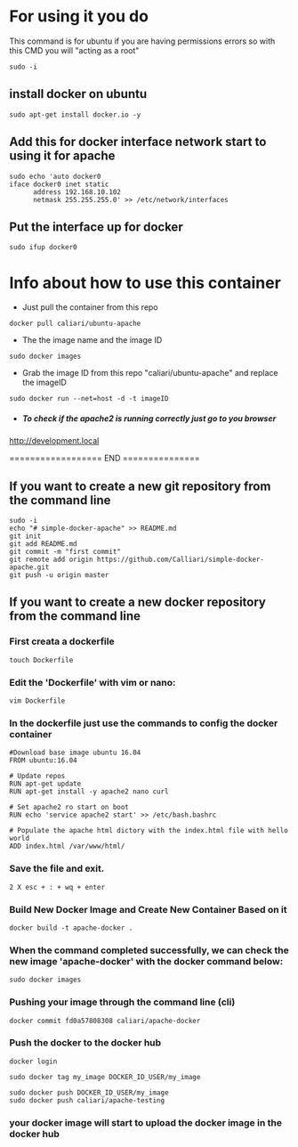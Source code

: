 
# For using it you do 

This command is for ubuntu if you are having permissions errors so with this CMD you will "acting as a root"
```
sudo -i
```

## install docker on ubuntu 

```
sudo apt-get install docker.io -y
```

##  Add this for docker interface network start to using it for apache
```
sudo echo 'auto docker0
iface docker0 inet static
      address 192.168.10.102
      netmask 255.255.255.0' >> /etc/network/interfaces
```

## Put the interface up for docker
```
sudo ifup docker0
```


# Info about how to use this container

* Just pull the container from this repo

``` 
docker pull caliari/ubuntu-apache 
```

* The the image name and the image ID

``` 
sudo docker images 
```

* Grab the image ID from this repo "caliari/ubuntu-apache"  and replace the imageID

``` 
sudo docker run --net=host -d -t imageID 
```

* ##### To check if the apache2 is running correctly just go to you browser

http://development.local

================== END ===============


## If you want to create a new git repository from the command line

```
sudo -i 
echo "# simple-docker-apache" >> README.md
git init
git add README.md
git commit -m "first commit"
git remote add origin https://github.com/Calliari/simple-docker-apache.git
git push -u origin master
```

## If you want to create a new docker repository from the command line

### First creata a dockerfile

```
touch Dockerfile
```

### Edit the 'Dockerfile' with vim or nano:

```
vim Dockerfile
```

### In the dockerfile just use the commands to config the docker container 

```
#Download base image ubuntu 16.04
FROM ubuntu:16.04

# Update repos
RUN apt-get update
RUN apt-get install -y apache2 nano curl

# Set apache2 ro start on boot
RUN echo 'service apache2 start' >> /etc/bash.bashrc

# Populate the apache html dictory with the index.html file with hello world
ADD index.html /var/www/html/
```

### Save the file and exit.
```
2 X esc + : + wq + enter
```

### Build New Docker Image and Create New Container Based on it

```
docker build -t apache-docker .
```

### When the command completed successfully, we can check the new image 'apache-docker' with the docker command below:

```
sudo docker images
```
### Pushing your image through the command line (cli)

```
docker commit fd0a57808308 caliari/apache-docker 
```

### Push the docker to the docker hub

```
docker login

```

```
sudo docker tag my_image DOCKER_ID_USER/my_image
```

```
sudo docker push DOCKER_ID_USER/my_image
sudo docker push caliari/apache-testing
```

### your docker image will start to upload the docker image in the docker hub
